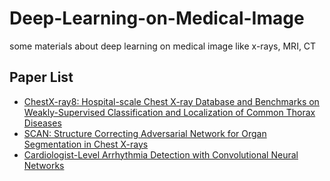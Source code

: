 # Deep-Learning-on-Medical-Image
some materials about deep learning on medical image like x-rays, MRI, CT

## Paper List

* [ChestX-ray8: Hospital-scale Chest X-ray Database and Benchmarks on Weakly-Supervised Classification and Localization of Common Thorax Diseases](https://arxiv.org/abs/1705.02315)
* [SCAN: Structure Correcting Adversarial Network for Organ Segmentation in Chest X-rays](https://arxiv.org/abs/1703.08770)
* [Cardiologist-Level Arrhythmia Detection with Convolutional Neural Networks](https://arxiv.org/abs/1707.01836)

